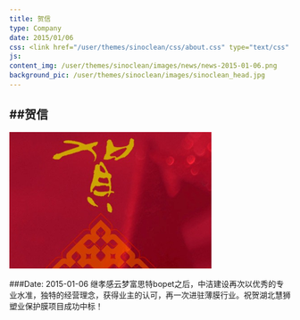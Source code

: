 ```yaml
---
title: 贺信
type: Company
date: 2015/01/06
css: <link href="/user/themes/sinoclean/css/about.css" type="text/css" rel="stylesheet" />
js:
content_img: /user/themes/sinoclean/images/news/news-2015-01-06.png
background_pic: /user/themes/sinoclean/images/sinoclean_head.jpg
---
```


##贺信
---



![News1](/user/themes/sinoclean/images/news/news-2015-01-06.png)

###Date: 2015-01-06
 继孝感云梦富思特bopet之后，中洁建设再次以优秀的专业水准，独特的经营理念，获得业主的认可，再一次进驻薄膜行业。祝贺湖北慧狮塑业保护膜项目成功中标！
